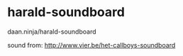 # harald-soundboard
daan.ninja/harald-soundboard

sound from: http://www.vier.be/het-callboys-soundboard
